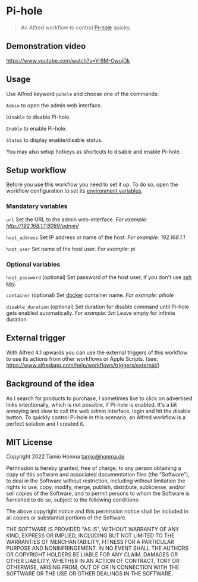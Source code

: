 # Pi-hole

> An Alfred workflow to control [Pi-hole](https://pi-hole.net/) quicky.

## Demonstration video

https://www.youtube.com/watch?v=Yr9M-OwujDk

## Usage

Use Alfred keyword `pihole` and choose one of the commands:

`Admin` to open the admin web interface.

`Disable` to disable Pi-hole.

`Enable` to enable Pi-hole.

`Status` to display enable/disable status.

You may also setup hotkeys as shortcuts to disable and enable Pi-hole.

## Setup workflow

Before you use this workflow you need to set it up. To do so, open the workflow configuration to set its [environment variables](https://www.alfredapp.com/help/workflows/advanced/variables/#environment).

### Mandatory variables

`url`
	Set the URL to the admin web-interface.
	*For example: http://192.168.1.1:8089/admin/*

`host_address`
	Set IP address or name of the host.
	*For example: 192.168.1.1*

`host_user`
	Set name of the host user.
	*For example: pi*

### Optional variables

`host_password` (optional)
	Set password of the host user,
	if you don't use [ssh key](https://en.wikipedia.org/wiki/Ssh-keygen).

`container` (optional)
	Set [docker](https://www.docker.com/) container name.
	*For example: pihole*

`disable_duration` (optional)
	Set duration for disable command until Pi-hole gets enabled automatically.
	*For example: 5m*
	Leave empty for infinite duration.

## External trigger

With Alfred 4.1 upwards you can use the external triggers of this workflow to use its actions from other workflows or Apple Scripts. (see: https://www.alfredapp.com/help/workflows/triggers/external/)

## Background of the idea

As I search for products to purchase, I sometimes like to click on advertised links intentionally, which is not possible, if Pi-hole is enabled. It's a bit annoying and slow to call the web admin interface, login and hit the disable button. To quickly control Pi-hole in this scenario, an Alfred workflow is a perfect solution and I created it.

## MIT License

Copyright 2022 Tamio Honma <tamio@honma.de>

Permission is hereby granted, free of charge, to any person obtaining a copy of this software and associated documentation files (the "Software"), to deal in the Software without restriction, including without limitation the rights to use, copy, modify, merge, publish, distribute, sublicense, and/or sell copies of the Software, and to permit persons to whom the Software is furnished to do so, subject to the following conditions:

The above copyright notice and this permission notice shall be included in all copies or substantial portions of the Software.

THE SOFTWARE IS PROVIDED "AS IS", WITHOUT WARRANTY OF ANY KIND, EXPRESS OR IMPLIED, INCLUDING BUT NOT LIMITED TO THE WARRANTIES OF MERCHANTABILITY, FITNESS FOR A PARTICULAR PURPOSE AND NONINFRINGEMENT. IN NO EVENT SHALL THE AUTHORS OR COPYRIGHT HOLDERS BE LIABLE FOR ANY CLAIM, DAMAGES OR OTHER LIABILITY, WHETHER IN AN ACTION OF CONTRACT, TORT OR OTHERWISE, ARISING FROM, OUT OF OR IN CONNECTION WITH THE SOFTWARE OR THE USE OR OTHER DEALINGS IN THE SOFTWARE.